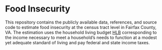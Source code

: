 # Food Insecurity
This repository contains the publicly available data, references, and source code to estimate food insecurity at the census tract level in Fairfax County, VA.
The estimation uses the household living budget [HLB](https://github.com/uva-bi-sdad/household_living_budget) corresponding to the income necessary to meet a household’s needs to function at a modest yet adequate standard of living and pay federal and state income taxes.  
